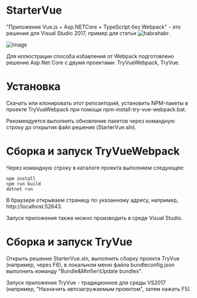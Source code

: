 # StarterVue
"Приложение Vue.js + Asp.NETCore + TypeScript без Webpack" - это решение для Visual Studio 2017, пример для статьи ![habrahabr](https://habrahabr.ru/post/349880/).

![image](https://habrastorage.org/webt/fq/28/_d/fq28_d4hgcvuvhwoatayx1ojrio.png) 

Для иллюстрации способа избавления от Webpack подготовлено решение Asp.Net Core с двумя проектами: TryVueWebpack, TryVue.

# Установка

Скачать или клонировать этот репозиторий, установить NPM-пакеты в проекте TryVueWebpack при помощи npm-install-try-vue-webpack.bat.

Рекомендуется выполнить обновление пакетов через командную строку до открытия файл решения (StarterVue.sln).

# Сборка и запуск TryVueWebpack
Через командную строку в каталоге проекта выполняем следующее:
```dos
npm install
npm run build
dotnet run
```
В браузере открываем страницу по указанному адресу, например, http://localhost:52643.

Запуск приложения также можно производить в среде Visual Studio.

# Сборка и запуск TryVue
Открыть решение StarterVue.sln, выполнить сборку проекта TryVue (например, через F6), в локальном меню файла bundleconfig.json выполнить команду "Bundle&Minfier\Update bundles".

Запуск приложения TryVue - традиционное для среды VS2017 (например, "Назначить автозагружаемым проектом", затем нажать F5).
